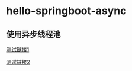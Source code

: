 # hello-springboot-async

## 使用异步线程池

[测试链接1](http://127.0.0.1:8082/async/dealNoReturnTask)

[测试链接2](http://127.0.0.1:8082/async/dealHaveReturnTask)